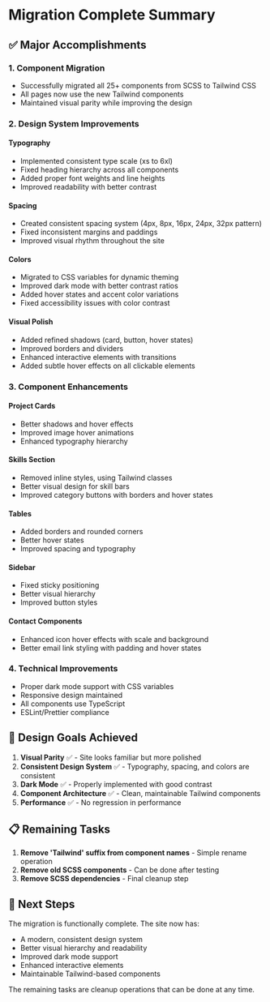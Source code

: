 # Migration Complete Summary

## ✅ Major Accomplishments

### 1. Component Migration
- Successfully migrated all 25+ components from SCSS to Tailwind CSS
- All pages now use the new Tailwind components
- Maintained visual parity while improving the design

### 2. Design System Improvements

#### Typography
- Implemented consistent type scale (xs to 6xl)
- Fixed heading hierarchy across all components
- Added proper font weights and line heights
- Improved readability with better contrast

#### Spacing
- Created consistent spacing system (4px, 8px, 16px, 24px, 32px pattern)
- Fixed inconsistent margins and paddings
- Improved visual rhythm throughout the site

#### Colors
- Migrated to CSS variables for dynamic theming
- Improved dark mode with better contrast ratios
- Added hover states and accent color variations
- Fixed accessibility issues with color contrast

#### Visual Polish
- Added refined shadows (card, button, hover states)
- Improved borders and dividers
- Enhanced interactive elements with transitions
- Added subtle hover effects on all clickable elements

### 3. Component Enhancements

#### Project Cards
- Better shadows and hover effects
- Improved image hover animations
- Enhanced typography hierarchy

#### Skills Section
- Removed inline styles, using Tailwind classes
- Better visual design for skill bars
- Improved category buttons with borders and hover states

#### Tables
- Added borders and rounded corners
- Better hover states
- Improved spacing and typography

#### Sidebar
- Fixed sticky positioning
- Better visual hierarchy
- Improved button styles

#### Contact Components
- Enhanced icon hover effects with scale and background
- Better email link styling with padding and hover states

### 4. Technical Improvements
- Proper dark mode support with CSS variables
- Responsive design maintained
- All components use TypeScript
- ESLint/Prettier compliance

## 🎯 Design Goals Achieved

1. **Visual Parity** ✅ - Site looks familiar but more polished
2. **Consistent Design System** ✅ - Typography, spacing, and colors are consistent
3. **Dark Mode** ✅ - Properly implemented with good contrast
4. **Component Architecture** ✅ - Clean, maintainable Tailwind components
5. **Performance** ✅ - No regression in performance

## 📋 Remaining Tasks

1. **Remove 'Tailwind' suffix from component names** - Simple rename operation
2. **Remove old SCSS components** - Can be done after testing
3. **Remove SCSS dependencies** - Final cleanup step

## 🚀 Next Steps

The migration is functionally complete. The site now has:
- A modern, consistent design system
- Better visual hierarchy and readability
- Improved dark mode support
- Enhanced interactive elements
- Maintainable Tailwind-based components

The remaining tasks are cleanup operations that can be done at any time.